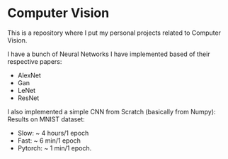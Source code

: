 # Computer Vision
 
This is a repository where I put my personal projects related to Computer Vision.

I have a bunch of Neural Networks I have implemented based of their respective papers: 
   * AlexNet
   * Gan
   * LeNet
   * ResNet

I also implemented a simple CNN from Scratch (basically from Numpy):
Results on MNIST dataset:
   * Slow: ~ 4 hours/1 epoch
   * Fast: ~ 6 min/1 epoch
   * Pytorch: ~ 1 min/1 epoch.
